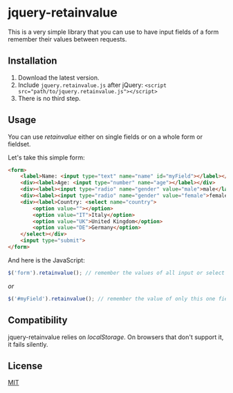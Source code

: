 jquery-retainvalue
==================

This is a very simple library that you can use to have input fields of a form remember their values between requests.


Installation
------------

1.  Download the latest version.
2.  Include `jquery.retainvalue.js` after jQuery: `<script src="path/to/jquery.retainvalue.js"></script>`
3.  There is no third step.


Usage
-----

You can use *retainvalue* either on single fields or on a whole form or fieldset.

Let's take this simple form:

```html
<form>
    <label>Name: <input type="text" name="name" id="myField"></label></div>
    <div><label>Age: <input type="number" name="age"></label></div>
    <div><label><input type="radio" name="gender" value="male">male</label></div>
    <div><label><input type="radio" name="gender" value="female">female</label></div>
    <div><label>Country: <select name="country">
        <option value=""></option>
        <option value="IT">Italy</option>
        <option value="UK">United Kingdom</option>
        <option value="DE">Germany</option>
    </select></div>
    <input type="submit">
</form>
```

And here is the JavaScript:

```js
$('form').retainvalue(); // remember the values of all input or select fields in the form
```

*or*

```js
$('#myField').retainvalue(); // remember the value of only this one field
```


Compatibility
-------------

jquery-retainvalue relies on *localStorage*. On browsers that don't support it, it fails silently.


License
-------

[MIT](http://philippbosch.mit-license.org/)

